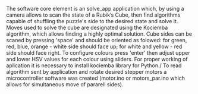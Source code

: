 The software core element is an solve_app application which, by using a camera allows to scan the state of a Rubik’s Cube, then find algorithms capable of shuffling the puzzle's side to the desired state and solve it. Moves used to solve the cube are designated using the Kociemba algorithm, which allows finding a highly optimal solution. Cube sides can be scaned by pressing 'space' and should be oriented as folowed: for green, red, blue, orange - white side should face up; for white and yellow - red side should face right. To configure colours press 'enter' then adjust upper and lower HSV values for each colour using sliders. For proper working of aplication it is necessary to install kociemba library for Python./
To read algorithm sent by application and rotate desired stepper motors a microcontroller software was created (motor.ino or motors_par.ino which allows for simultaneous move of pararell sides).

